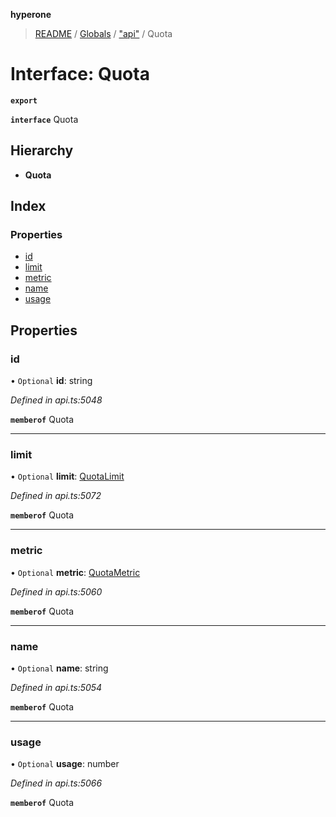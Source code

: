 **hyperone**

> [README](../README.md) / [Globals](../globals.md) / ["api"](../modules/_api_.md) / Quota

# Interface: Quota

**`export`** 

**`interface`** Quota

## Hierarchy

* **Quota**

## Index

### Properties

* [id](_api_.quota.md#id)
* [limit](_api_.quota.md#limit)
* [metric](_api_.quota.md#metric)
* [name](_api_.quota.md#name)
* [usage](_api_.quota.md#usage)

## Properties

### id

• `Optional` **id**: string

*Defined in api.ts:5048*

**`memberof`** Quota

___

### limit

• `Optional` **limit**: [QuotaLimit](_api_.quotalimit.md)

*Defined in api.ts:5072*

**`memberof`** Quota

___

### metric

• `Optional` **metric**: [QuotaMetric](_api_.quotametric.md)

*Defined in api.ts:5060*

**`memberof`** Quota

___

### name

• `Optional` **name**: string

*Defined in api.ts:5054*

**`memberof`** Quota

___

### usage

• `Optional` **usage**: number

*Defined in api.ts:5066*

**`memberof`** Quota
